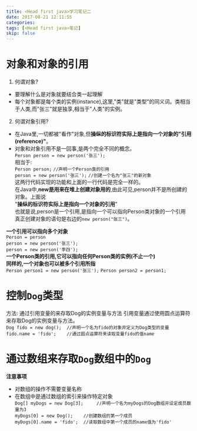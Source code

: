 ```yaml
---
title: <Head first java>学习笔记二
date: 2017-08-21 12:11:55
categories:
tags: [<Head first java>笔记]
skip: false
---
```

# 对象和对象的引用 
1. 何谓对象?  
- 要理解什么是对象就要结合类一起理解
- 每个对象都是每个类的实例(instance),这里,"类"就是"类型"的同义词。类相当于人类,而"张三"就是独享,相当于"人类"的实例。  

2. 何谓对象引用? 
- 在Java里,一切都被"看作"对象,但**操纵的标识符实际上是指向一个对象的"引用(reference)"**。  
- 对象和对象引用不是一回事,是两个完全不同的概念。  
`Person person = new person('张三');`  
相当于:  
`Person person;`  `//声明一个Person类的引用`    
`person = new person('张三');`      `//创建一个名为"张三"的新对象`   
这两行代码实现的功能和上面的一行代码是完全一样的。  
在Java中,**new是用来在堆上创建对象用的**,由此可见,person并不是所创建的对象。上面说  
"**操纵的标识符实际上是指向一个对象的引用**"  
也就是说,person是一个引用,是指向一个可以指向Person类对象的一个引用  
真正创建对象的语句是右边的`new person("张三")`。  

**一个引用可以指向多个对象**  
`Person = person`  
 `person = new person('张三');`  
 `person = new person('李四');`  
 **一个Person类的引用,它可以指向任何Person类的实例(不止一个)**  
 **同样的,一个对象也可以被多个引用所指**  
 `Person person1 = new person('张三');`
 `Person person2 = person1;`  
 
# 控制`Dog`类型
方法: 通过引用变量的来存取Dog的实例变量与方法
引用变量通过使用圆点运算符来存取Dog的实例变量与方法。  
`Dog fido = new dog();  //声明一个名为fido的对象并定义为Dog类型的变量`  
`fido.name = 'fido';    //通过圆点运算符来读取变量fido的值name`  
# 通过数组来存取`Dog`数组中的`Dog`
**注意事项**   
- 对数组的操作不需要变量名称
- 在数组中是通过数组的索引来操作特定对象  
`Dog[] myDogs = new Dog[3];     //声明一个名为myDogs的Dog数组并设定成员数量为3`  
 `myDogs[0] = new Dog();    //创建数组的第一个成员`  
 `myDogs[0].name = 'fido';  //读取数组中第一个成员的name值为'fido'`  
 